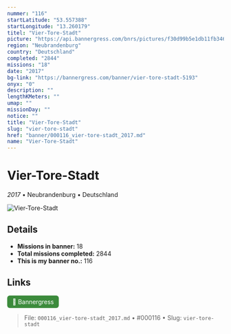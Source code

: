 ```yaml
---
nummer: "116"
startLatitude: "53.557388"
startLongitude: "13.260179"
titel: "Vier-Tore-Stadt"
picture: "https://api.bannergress.com/bnrs/pictures/f30d99b5e1db11fb34669f0f9562bfb6"
region: "Neubrandenburg"
country: "Deutschland"
completed: "2844"
missions: "18"
date: "2017"
bg-link: "https://bannergress.com/banner/vier-tore-stadt-5193"
onyx: "0"
description: ""
lengthKMeters: ""
umap: ""
missionDay: ""
notice: ""
title: "Vier-Tore-Stadt"
slug: "vier-tore-stadt"
href: "banner/000116_vier-tore-stadt_2017.md"
name: "Vier-Tore-Stadt"
---
```

# Vier-Tore-Stadt

*2017* • Neubrandenburg • Deutschland

![Vier-Tore-Stadt](https://api.bannergress.com/bnrs/pictures/f30d99b5e1db11fb34669f0f9562bfb6)



## Details

- **Missions in banner:** 18
- **Total missions completed:** 2844
- **This is my banner no.:** 116





## Links
<a href="https://bannergress.com/banner/vier-tore-stadt-5193" target="_blank" style="display:inline-block;margin-right:8px;padding:6px 12px;background:#3c8b3c;color:#fff;text-decoration:none;border-radius:6px;">🔗 Bannergress</a>



> File: `000116_vier-tore-stadt_2017.md`
> • #000116
> • Slug: `vier-tore-stadt`
